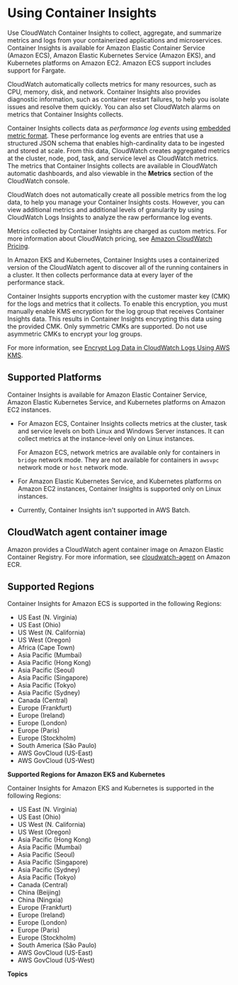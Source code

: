 # Using Container Insights<a name="ContainerInsights"></a>

Use CloudWatch Container Insights to collect, aggregate, and summarize metrics and logs from your containerized applications and microservices\. Container Insights is available for Amazon Elastic Container Service \(Amazon ECS\), Amazon Elastic Kubernetes Service \(Amazon EKS\), and Kubernetes platforms on Amazon EC2\. Amazon ECS support includes support for Fargate\.

CloudWatch automatically collects metrics for many resources, such as CPU, memory, disk, and network\. Container Insights also provides diagnostic information, such as container restart failures, to help you isolate issues and resolve them quickly\. You can also set CloudWatch alarms on metrics that Container Insights collects\.

Container Insights collects data as *performance log events* using [embedded metric format](CloudWatch_Embedded_Metric_Format.md)\. These performance log events are entries that use a structured JSON schema that enables high\-cardinality data to be ingested and stored at scale\. From this data, CloudWatch creates aggregated metrics at the cluster, node, pod, task, and service level as CloudWatch metrics\. The metrics that Container Insights collects are available in CloudWatch automatic dashboards, and also viewable in the **Metrics** section of the CloudWatch console\.

CloudWatch does not automatically create all possible metrics from the log data, to help you manage your Container Insights costs\. However, you can view additional metrics and additional levels of granularity by using CloudWatch Logs Insights to analyze the raw performance log events\.

Metrics collected by Container Insights are charged as custom metrics\. For more information about CloudWatch pricing, see [Amazon CloudWatch Pricing](https://aws.amazon.com/cloudwatch/pricing/)\.

In Amazon EKS and Kubernetes, Container Insights uses a containerized version of the CloudWatch agent to discover all of the running containers in a cluster\. It then collects performance data at every layer of the performance stack\.

Container Insights supports encryption with the customer master key \(CMK\) for the logs and metrics that it collects\. To enable this encryption, you must manually enable KMS encryption for the log group that receives Container Insights data\. This results in Container Insights encrypting this data using the provided CMK\. Only symmetric CMKs are supported\. Do not use asymmetric CMKs to encrypt your log groups\.

For more information, see [Encrypt Log Data in CloudWatch Logs Using AWS KMS](https://docs.aws.amazon.com/AmazonCloudWatch/latest/logs/encrypt-log-data-kms.html)\.

## Supported Platforms<a name="container-insights-platforms"></a>

Container Insights is available for Amazon Elastic Container Service, Amazon Elastic Kubernetes Service, and Kubernetes platforms on Amazon EC2 instances\.
+ For Amazon ECS, Container Insights collects metrics at the cluster, task and service levels on both Linux and Windows Server instances\. It can collect metrics at the instance\-level only on Linux instances\.

  For Amazon ECS, network metrics are available only for containers in `bridge` network mode\. They are not available for containers in `awsvpc` network mode or `host` network mode\.
+ For Amazon Elastic Kubernetes Service, and Kubernetes platforms on Amazon EC2 instances, Container Insights is supported only on Linux instances\.
+ Currently, Container Insights isn't supported in AWS Batch\.

## CloudWatch agent container image<a name="container-insights-download-limit"></a>

Amazon provides a CloudWatch agent container image on Amazon Elastic Container Registry\. For more information, see [cloudwatch\-agent](https://gallery.ecr.aws/cloudwatch-agent/cloudwatch-agent) on Amazon ECR\.

## Supported Regions<a name="container-insights-regions"></a>

Container Insights for Amazon ECS is supported in the following Regions:
+ US East \(N\. Virginia\)
+ US East \(Ohio\)
+ US West \(N\. California\)
+ US West \(Oregon\)
+ Africa \(Cape Town\)
+ Asia Pacific \(Mumbai\)
+ Asia Pacific \(Hong Kong\)
+ Asia Pacific \(Seoul\)
+ Asia Pacific \(Singapore\)
+ Asia Pacific \(Tokyo\)
+ Asia Pacific \(Sydney\)
+ Canada \(Central\)
+ Europe \(Frankfurt\)
+ Europe \(Ireland\)
+ Europe \(London\)
+ Europe \(Paris\)
+ Europe \(Stockholm\)
+ South America \(São Paulo\)
+ AWS GovCloud \(US\-East\)
+ AWS GovCloud \(US\-West\)

**Supported Regions for Amazon EKS and Kubernetes**

Container Insights for Amazon EKS and Kubernetes is supported in the following Regions:
+ US East \(N\. Virginia\)
+ US East \(Ohio\)
+ US West \(N\. California\)
+ US West \(Oregon\)
+ Asia Pacific \(Hong Kong\)
+ Asia Pacific \(Mumbai\)
+ Asia Pacific \(Seoul\)
+ Asia Pacific \(Singapore\)
+ Asia Pacific \(Sydney\)
+ Asia Pacific \(Tokyo\)
+ Canada \(Central\)
+ China \(Beijing\)
+ China \(Ningxia\)
+ Europe \(Frankfurt\)
+ Europe \(Ireland\)
+ Europe \(London\)
+ Europe \(Paris\)
+ Europe \(Stockholm\)
+ South America \(São Paulo\)
+ AWS GovCloud \(US\-East\)
+ AWS GovCloud \(US\-West\)

**Topics**